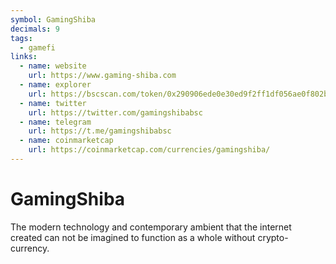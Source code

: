 ```yaml
---
symbol: GamingShiba
decimals: 9
tags:
  - gamefi
links:
  - name: website
    url: https://www.gaming-shiba.com
  - name: explorer
    url: https://bscscan.com/token/0x290906ede0e30ed9f2ff1df056ae0f802b01fe2a
  - name: twitter
    url: https://twitter.com/gamingshibabsc
  - name: telegram
    url: https://t.me/gamingshibabsc
  - name: coinmarketcap
    url: https://coinmarketcap.com/currencies/gamingshiba/
---
```


# GamingShiba

The modern technology and contemporary ambient that the internet created can not be imagined to function as a whole without crypto-currency.
